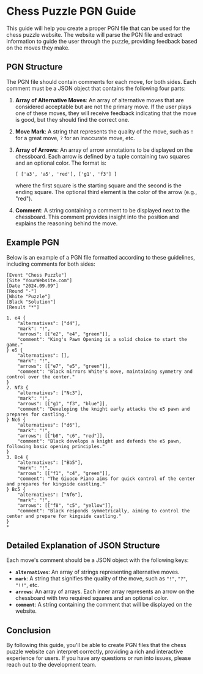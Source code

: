 # Chess Puzzle PGN Guide

This guide will help you create a proper PGN file that can be used for the chess puzzle website. The website will parse the PGN file and extract information to guide the user through the puzzle, providing feedback based on the moves they make.

## PGN Structure

The PGN file should contain comments for each move, for both sides. Each comment must be a JSON object that contains the following four parts:

1. **Array of Alternative Moves**: An array of alternative moves that are considered acceptable but are not the primary move. If the user plays one of these moves, they will receive feedback indicating that the move is good, but they should find the correct one.

2. **Move Mark**: A string that represents the quality of the move, such as `!` for a great move, `?` for an inaccurate move, etc.

3. **Array of Arrows**: An array of arrow annotations to be displayed on the chessboard. Each arrow is defined by a tuple containing two squares and an optional color. The format is:

   ```
   [ ['a3', 'a5', 'red'], ['g1', 'f3'] ]
   ```

   where the first square is the starting square and the second is the ending square. The optional third element is the color of the arrow (e.g., "red").

4. **Comment**: A string containing a comment to be displayed next to the chessboard. This comment provides insight into the position and explains the reasoning behind the move.

## Example PGN

Below is an example of a PGN file formatted according to these guidelines, including comments for both sides:

```pgn
[Event "Chess Puzzle"]
[Site "YourWebsite.com"]
[Date "2024.09.09"]
[Round "-"]
[White "Puzzle"]
[Black "Solution"]
[Result "*"]

1. e4 {
    "alternatives": ["d4"],
    "mark": "!",
    "arrows": [["e2", "e4", "green"]],
    "comment": "King's Pawn Opening is a solid choice to start the game."
} e5 {
    "alternatives": [],
    "mark": "!",
    "arrows": [["e7", "e5", "green"]],
    "comment": "Black mirrors White's move, maintaining symmetry and control over the center."
}
2. Nf3 {
    "alternatives": ["Nc3"],
    "mark": "!",
    "arrows": [["g1", "f3", "blue"]],
    "comment": "Developing the knight early attacks the e5 pawn and prepares for castling."
} Nc6 {
    "alternatives": ["d6"],
    "mark": "!",
    "arrows": [["b8", "c6", "red"]],
    "comment": "Black develops a knight and defends the e5 pawn, following basic opening principles."
}
3. Bc4 {
    "alternatives": ["Bb5"],
    "mark": "!",
    "arrows": [["f1", "c4", "green"]],
    "comment": "The Giuoco Piano aims for quick control of the center and prepares for kingside castling."
} Bc5 {
    "alternatives": ["Nf6"],
    "mark": "!",
    "arrows": [["f8", "c5", "yellow"]],
    "comment": "Black responds symmetrically, aiming to control the center and prepare for kingside castling."
}
*
```

## Detailed Explanation of JSON Structure

Each move's comment should be a JSON object with the following keys:

- **`alternatives`**: An array of strings representing alternative moves.
- **`mark`**: A string that signifies the quality of the move, such as `"!"`, `"?"`, `"!!"`, etc.
- **`arrows`**: An array of arrays. Each inner array represents an arrow on the chessboard with two required squares and an optional color.
- **`comment`**: A string containing the comment that will be displayed on the website.

## Conclusion

By following this guide, you'll be able to create PGN files that the chess puzzle website can interpret correctly, providing a rich and interactive experience for users. If you have any questions or run into issues, please reach out to the development team.
